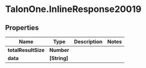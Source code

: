 # TalonOne.InlineResponse20019

## Properties
Name | Type | Description | Notes
------------ | ------------- | ------------- | -------------
**totalResultSize** | **Number** |  | 
**data** | **[String]** |  | 


